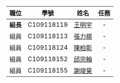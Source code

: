 | 職位 | 學號 | 姓名 | 任務 |
| :---: | :---: | :---: | :---: |
| **組長** | C109118119 | [王明宇](https://github.com/yu9131) | - |
| 組員 | C109118113 | [張力揚](https://github.com/st306012) | - |
| 組員 | C109118124 | [陳柏彰](https://github.com/MoRedChen) | - |
| 組員 | C109118152 | [邱宗翰](https://github.com/muzui1115) | - |
| 組員 | C109118155 | [謝竣昊](https://github.com/HaoHsieh) | - |
